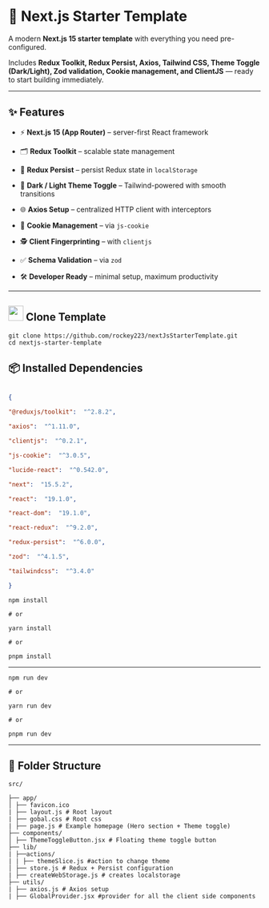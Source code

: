 #  🚀 Next.js Starter Template

  

A modern **Next.js 15 starter template** with everything you need pre-configured.

Includes **Redux Toolkit, Redux Persist, Axios, Tailwind CSS, Theme Toggle (Dark/Light), Zod validation, Cookie management, and ClientJS** — ready to start building immediately.

  

---

  

##  ✨ Features

  

- ⚡ **Next.js 15 (App Router)** – server-first React framework

- 🗂 **Redux Toolkit** – scalable state management

- 💾 **Redux Persist** – persist Redux state in `localStorage`

- 🎨 **Dark / Light Theme Toggle** – Tailwind-powered with smooth transitions

- 🌐 **Axios Setup** – centralized HTTP client with interceptors

- 🔑 **Cookie Management** – via `js-cookie`

- 🕵️ **Client Fingerprinting** – with `clientjs`

- ✅ **Schema Validation** – via `zod`

- 🛠 **Developer Ready** – minimal setup, maximum productivity

  

---

  
  

##  <img src="https://github.githubassets.com/images/modules/logos_page/GitHub-Mark.png" width="30"/> Clone Template

  
    git clone https://github.com/rockey223/nextJsStarterTemplate.git
    cd nextjs-starter-template

   

##  📦 Installed Dependencies

  

```json

{

"@reduxjs/toolkit":  "^2.8.2",

"axios":  "^1.11.0",

"clientjs":  "^0.2.1",

"js-cookie":  "^3.0.5",

"lucide-react":  "^0.542.0",

"next":  "15.5.2",

"react":  "19.1.0",

"react-dom":  "19.1.0",

"react-redux":  "^9.2.0",

"redux-persist":  "^6.0.0",

"zod":  "^4.1.5",

"tailwindcss":  "^3.4.0"

}

  ```
  
  
  

    npm install
    
    # or
    
    yarn install
    
    # or
    
    pnpm install
   
---

    npm run dev
    
    # or
    
    yarn run dev
    
    # or
    
    pnpm run dev


  
  ---
  ## 📂 Folder Structure


    src/
    
    ├── app/
    │ ├── favicon.ico 
    | ├── layout.js # Root layout
    | ├── gobal.css # Root css
    | ├── page.js # Example homepage (Hero section + Theme toggle)
    ├── components/
    │ ├── ThemeToggleButton.jsx # Floating theme toggle button
    ├── lib/
    | ├──actions/
    | |	├── themeSlice.js #action to change theme
    │ ├── store.js # Redux + Persist configuration
    | ├── createWebStorage.js # creates localstorage
    ├── utils/
    | ├── axios.js # Axios setup
    | ├── GlobalProvider.jsx #provider for all the client side components
    


